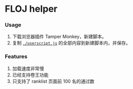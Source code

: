 # FLOJ helper

### Usage

1. 下载浏览器插件 Tamper Monkey，新建脚本。
2. 复制 [`./userscript.js`](https://raw.githubusercontent.com/whx1003/FLOJ-helper/FLOJ-helper/userscript.js) 的全部内容到新建脚本内，并保存。

### Features

1. 加载速度非常慢
2. 已经支持卷王功能
3. 只支持了 ranklist 页面前 100 名的通过数
